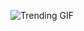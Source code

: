 ![Trending GIF](https://media3.giphy.com/media/bGgsc5mWoryfgKBx1u/giphy.gif?cid=8bb21772yrfckusngke1liss8d7peshppi7m237s1pghhohh&ep=v1_gifs_search&rid=giphy.gif&ct=g)

